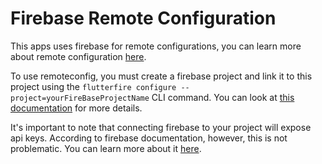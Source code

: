 # Firebase Remote Configuration

This apps uses firebase for remote configurations, you can learn more about remote configuration [here](https://firebase.google.com/docs/remote-config/get-started?platform=flutter).

To use remoteconfig, you must create a firebase project and link it to this project using the `flutterfire configure --project=yourFireBaseProjectName` CLI command. 
You can look at [this documentation](https://firebase.google.com/docs/flutter/setup?platform=ios) for more details. 

It's important to note that connecting firebase to your project will expose api keys. According to firebase documentation, however, this is not problematic.  You can learn more about it [here](https://firebase.google.com/docs/projects/api-keys).
